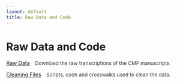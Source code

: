 ```yaml
---
layout: default
title: Raw Data and Code
---
```


# Raw Data and Code

<div class="button-grid">
  <div class="button-item">
    <a class="button" href="https://pub-9228e653a45040598db0c86ec1d93b3c.r2.dev/website_materials/raw_data.zip" download>Raw Data</a>
    <div class="description">Download the raw transcriptions of the CMF manuscripts.</div>
  </div>
  <div class="button-item">
    <a class="button" href="/CMF_data/cleaning_files.zip" download>Cleaning Files</a>
    <div class="description">Scripts, code and crosswalks used to clean the data.</div>
  </div>

<style>
.button-grid {
  display: flex;
  flex-direction: column;
  gap: 1em; /* space between rows */
}

.button-item {
  display: flex;
  align-items: center;
  gap: 1em; /* space between button and description */
}

.description {
  font-size: 0.95em;
  color: #333;
}
</style>
